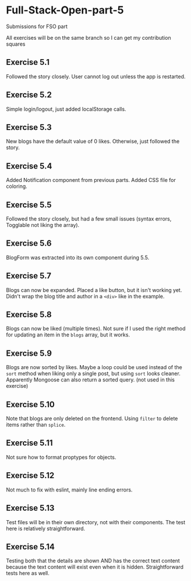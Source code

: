 # Full-Stack-Open-part-5
Submissions for FSO part 

All exercises will be on the same branch so I can get my contribution squares

## Exercise 5.1
Followed the story closely. User cannot log out unless the app is restarted.

## Exercise 5.2
Simple login/logout, just added localStorage calls.

## Exercise 5.3
New blogs have the default value of 0 likes. Otherwise, just followed the story.

## Exercise 5.4
Added Notification component from previous parts. Added CSS file for coloring.

## Exercise 5.5
Followed the story closely, but had a few small issues (syntax errors, Togglable not liking the array).

## Exercise 5.6
BlogForm was extracted into its own component during 5.5.

## Exercise 5.7
Blogs can now be expanded. Placed a like button, but it isn't working yet. Didn't wrap the blog title and author in a `<div>` like in the example.

## Exercise 5.8
Blogs can now be liked (multiple times). Not sure if I used the right method for updating an item in the `blogs` array, but it works.

## Exercise 5.9
Blogs are now sorted by likes. Maybe a loop could be used instead of the `sort` method when liking only a single post, but using `sort` looks cleaner.  
Apparently Mongoose can also return a sorted query. (not used in this exercise)

## Exercise 5.10
Note that blogs are only deleted on the frontend. Using `filter` to delete items rather than `splice`.

## Exercise 5.11
Not sure how to format proptypes for objects.

## Exercise 5.12
Not much to fix with eslint, mainly line ending errors.

## Exercise 5.13
Test files will be in their own directory, not with their components. The test here is relatively straightforward.

## Exercise 5.14
Testing both that the details are shown AND has the correct text content because the text content will exist even when it is hidden. Straightforward tests here as well.